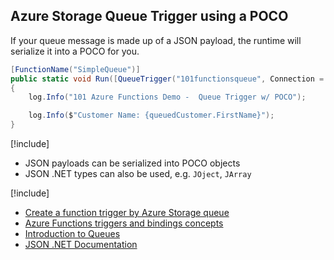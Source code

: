 ## Azure Storage Queue Trigger using a POCO
If your queue message is made up of a JSON payload, the runtime will serialize it into a POCO for you.

```csharp
[FunctionName("SimpleQueue")]
public static void Run([QueueTrigger("101functionsqueue", Connection = "AzureWebJobsStorage")]Customer queuedCustomer, TraceWriter log)
{
    log.Info("101 Azure Functions Demo -  Queue Trigger w/ POCO");

    log.Info($"Customer Name: {queuedCustomer.FirstName}");
}
```

[!include[](../includes/takeaways-heading.md)]
* JSON payloads can be serialized into POCO objects
* JSON .NET types can also be used, e.g. `JOject`, `JArray`

[!include[](../includes/read-more-heading.md)]
* [Create a function trigger by Azure Storage queue](https://docs.microsoft.com/en-us/azure/azure-functions/functions-create-storage-queue-triggered-function)
* [Azure Functions triggers and bindings concepts](https://docs.microsoft.com/en-us/azure/azure-functions/functions-triggers-bindings)
* [Introduction to Queues](https://docs.microsoft.com/en-us/azure/storage/queues/storage-queues-introduction)
* [JSON .NET Documentation](https://www.newtonsoft.com/json/help/html/Introduction.htm)